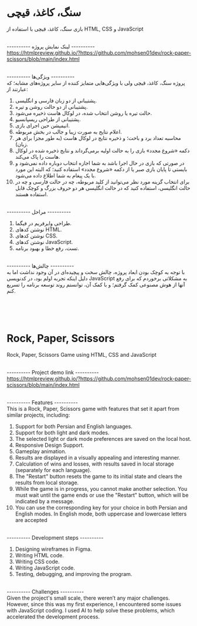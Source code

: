 # سنگ، کاغذ، قیچی

بازی سنگ، کاغذ، قیچی با استفاده از HTML, CSS و JavaScript <br />
<br />

---------- لینک نمایش پروژه ---------- <br />
https://htmlpreview.github.io/?https://github.com/mohsen01dev/rock-paper-scissors/blob/main/index.html <br />
<br />

---------- ویژگی‌ها ---------- <br />
پروژه سنگ، کاغذ، قیچی ولی با ویژگی‌هایی متمایز کننده از سایر پروژه‌های مشابه؛ که عبارتند از: <br />

1. پشتیبانی از دو زبان فارسی و انگلیسی. <br />
2. پشتیبانی از دو حالت روشن و تیره. <br />
3. حالت تیره یا روشن انتخاب شده، در لوکال هاست ذخیره می‌شود. <br />
4. پشتیبانی از طراحی ریسپانسیو. <br />
5. انیمیشن حین اجرای بازی. <br />
6. اعلام نتایح به صورت زیبا و جالب در بخش مربوطه. <br />
7. محاسبه تعداد برد و باخت؛ و ذخیره نتایج در لوکال هاست (به طور مجزا برای هر زبان). <br />
8. دکمه «شروع مجدد» بازی را به حالت اولیه برمی‌گرداند و نتایج ذخیره شده در لوکال هاست را پاک می‌کند. <br />
9. در صورتی که بازی در حال اجرا باشد به شما اجازه انتخاب دوباره داده نمی‌شود و بایستی تا پایان بازی صبر یا از دکمه «شروع مجدد» استفاده کنید؛ که البته این مورد با یک پیغام به شما اطلاع داده می‌شود. <br />
10. برای انتخاب گزینه مورد نظر می‌توانید از کلید مربوطه، چه در حالت فارسی و چه در حالت انگلیسی، استفاده کنید که در حالت انگلیسی هر دو حروف بزرگ و کوچک قابل استفاده هستند. <br />
    <br />

---------- مراحل ---------- <br />

1. طراحی وایرفریم در فیگما. <br />
2. نوشتن کدهای HTML. <br />
3. نوشتن کدهای CSS. <br />
4. نوشتن کدهای JavaScript. <br />
5. تست، رفع خطا و بهبود برنامه. <br />
   <br />

---------- چالش‌ها ---------- <br />
با توجه به کوچک بودن ابعاد پروژه، چالش سخت و پیچیده‌ای در آن وجود نداشت اما به دلیل اینکه تجربه اولم بود، در کدنویسی JavaScript به مشکلاتی برخوردم که برای رفع آنها از هوش مصنوعی کمک گرفتم؛ و با کمک آن، توانستم روند توسعه برنامه را تسریع کنم. <br />

<br />
<br />
<br />

# Rock, Paper, Scissors

Rock, Paper, Scissors Game using HTML, CSS and JavaScript <br />
<br />

---------- Project demo link ---------- <br />
https://htmlpreview.github.io/?https://github.com/mohsen01dev/rock-paper-scissors/blob/main/index.html <br />
<br />

---------- Features ---------- <br />
This is a Rock, Paper, Scissors game with features that set it apart from similar projects, including: <br />

1. Support for both Persian and English languages. <br />
2. Support for both light and dark modes. <br />
3. The selected light or dark mode preferences are saved on the local host. <br />
4. Responsive Design Support. <br />
5. Gameplay animation. <br />
6. Results are displayed in a visually appealing and interesting manner. <br />
7. Calculation of wins and losses, with results saved in local storage (separately for each language). <br />
8. The "Restart" button resets the game to its initial state and clears the results from local storage. <br />
9. While the game is in progress, you cannot make another selection. You must wait until the game ends or use the "Restart" button, which will be indicated by a message. <br />
10. You can use the corresponding key for your choice in both Persian and English modes. In English mode, both uppercase and lowercase letters are accepted <br />
    <br />

---------- Development steps ---------- <br />

1. Designing wireframes in Figma. <br />
2. Writing HTML code. <br />
3. Writing CSS code. <br />
4. Writing JavaScript code. <br />
5. Testing, debugging, and improving the program. <br />
   <br />

---------- Challenges ---------- <br />
Given the project's small scale, there weren’t any major challenges. However, since this was my first experience, I encountered some issues with JavaScript coding. I used AI to help solve these problems, which accelerated the development process. <br />
<br />
